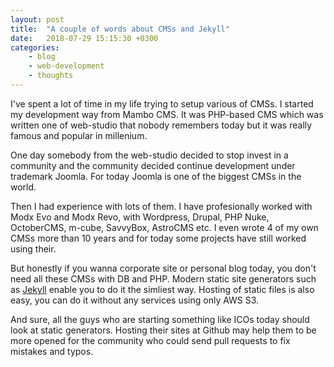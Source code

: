 ```yaml
---
layout: post
title:  "A couple of words about CMSs and Jekyll"
date:   2018-07-29 15:15:30 +0300
categories: 
    - blog 
    - web-development 
    - thoughts
---
```


I've spent a lot of time in my life trying to setup various of CMSs. I started my development way from Mambo CMS. It was PHP-based CMS which was written one of web-studio that nobody remembers today but it was really famous and popular in millenium.

One day somebody from the web-studio decided to stop invest in a community and the community decided continue development under trademark Joomla. For today Joomla is one of the biggest CMSs in the world.

Then I had experience with lots of them. I have profesionally worked with Modx Evo and Modx Revo, with Wordpress, Drupal, PHP Nuke, OctoberCMS, m-cube, SavvyBox, AstroCMS etc. I even wrote 4 of my own CMSs more than 10 years and for today some projects have still worked using their.

But honestly if you wanna corporate site or personal blog today, you don't need all these CMSs with DB and PHP. Modern static site generators such as [Jekyll](https://jekyllrb.com) enable you to do it the simliest way. Hosting of static files is also easy, you can do it without any services using only AWS S3.

And sure, all the guys who are starting something like ICOs today should look at static generators. Hosting their sites at Github may help them to be more opened for the community who could send pull requests to fix mistakes and typos.